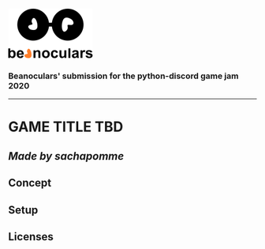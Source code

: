![beanoculars' logo](submission/images/icons/beanocularsMINI.png)
### Beanoculars' submission for the python-discord game jam 2020
---
# GAME TITLE TBD
*Made by sachapomme*
---

## Concept

## Setup

## Licenses
